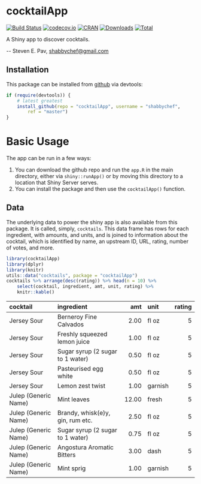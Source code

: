 

# cocktailApp

[![Build Status](https://travis-ci.org/shabbychef/cocktailApp.png)](https://travis-ci.org/shabbychef/cocktailApp)
[![codecov.io](http://codecov.io/github/shabbychef/cocktailApp/coverage.svg?branch=master)](http://codecov.io/github/shabbychef/cocktailApp?branch=master)
[![CRAN](http://www.r-pkg.org/badges/version/cocktailApp)](https://cran.r-project.org/package=cocktailApp)
[![Downloads](http://cranlogs.r-pkg.org/badges/cocktailApp?color=green)](http://www.r-pkg.org/pkg/cocktailApp)
[![Total](http://cranlogs.r-pkg.org/badges/grand-total/cocktailApp?color=green)](http://www.r-pkg.org/pkg/cocktailApp)



A Shiny app to discover cocktails.

-- Steven E. Pav, shabbychef@gmail.com

## Installation

This package can be installed from 
[github](https://www.github.com/shabbychef/cocktailApp "cocktailApp")
via devtools:


```r
if (require(devtools)) {
    # latest greatest
    install_github(repo = "cocktailApp", username = "shabbychef", 
        ref = "master")
}
```

# Basic Usage

The app can be run in a few ways: 

1. You can download the github repo and run the `app.R` in the main directory,
	 either via `shiny::runApp()` or by moving this directory to a location that
	 Shiny Server serves.
1. You can install the package and then use the `cocktailApp()` function.


## Data

The underlying data to power the shiny app is also available from this package.
It is called, simply, `cocktails`. This data frame has rows for each
ingredient, with amounts, and units, and is joined to information about the
cocktail, which is identified by name, an upstream ID, URL, rating, number of
votes, and more.



```r
library(cocktailApp)
library(dplyr)
library(knitr)
utils::data("cocktails", package = "cocktailApp")
cocktails %>% arrange(desc(rating)) %>% head(n = 10) %>% 
    select(cocktail, ingredient, amt, unit, rating) %>% 
    knitr::kable()
```



|cocktail             |ingredient                       |   amt|unit    | rating|
|:--------------------|:--------------------------------|-----:|:-------|------:|
|Jersey Sour          |Berneroy Fine Calvados           |  2.00|fl oz   |      5|
|Jersey Sour          |Freshly squeezed lemon juice     |  1.00|fl oz   |      5|
|Jersey Sour          |Sugar syrup (2 sugar to 1 water) |  0.50|fl oz   |      5|
|Jersey Sour          |Pasteurised egg white            |  0.50|fl oz   |      5|
|Jersey Sour          |Lemon zest twist                 |  1.00|garnish |      5|
|Julep (Generic Name) |Mint leaves                      | 12.00|fresh   |      5|
|Julep (Generic Name) |Brandy, whisk(e)y, gin, rum etc. |  2.50|fl oz   |      5|
|Julep (Generic Name) |Sugar syrup (2 sugar to 1 water) |  0.75|fl oz   |      5|
|Julep (Generic Name) |Angostura Aromatic Bitters       |  3.00|dash    |      5|
|Julep (Generic Name) |Mint sprig                       |  1.00|garnish |      5|


